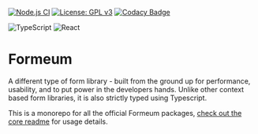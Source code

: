[![Node.js CI](https://github.com/samboylett/formeum/actions/workflows/node.js.yml/badge.svg)](https://github.com/samboylett/formeum/actions/workflows/node.js.yml)
[![License: GPL v3](https://img.shields.io/badge/License-GPL%20v3-blue.svg)](https://www.gnu.org/licenses/gpl-3.0)
[![Codacy Badge](https://app.codacy.com/project/badge/Grade/d70dc86c641140eda5ea1a04963bfe6c)](https://www.codacy.com/gh/samboylett/formeum/dashboard?utm_source=github.com&amp;utm_medium=referral&amp;utm_content=samboylett/formeum&amp;utm_campaign=Badge_Grade)

![TypeScript](https://img.shields.io/badge/typescript-%23007ACC.svg?style=for-the-badge&logo=typescript&logoColor=white)
![React](https://img.shields.io/badge/react-%2320232a.svg?style=for-the-badge&logo=react&logoColor=%2361DAFB)

# Formeum

A different type of form library - built from the ground up for performance, usability, and to put power in the developers hands. Unlike other context based form libraries, it is also strictly typed using Typescript.

This is a monorepo for all the official Formeum packages, [check out the core readme](packages/core/README.md) for usage details.